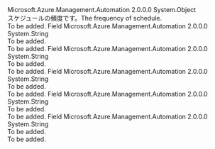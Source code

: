 <Type Name="ScheduleFrequency" FullName="Microsoft.Azure.Management.Automation.Models.ScheduleFrequency">
  <TypeSignature Language="C#" Value="public static class ScheduleFrequency" />
  <TypeSignature Language="ILAsm" Value=".class public auto ansi abstract sealed beforefieldinit ScheduleFrequency extends System.Object" />
  <TypeSignature Language="DocId" Value="T:Microsoft.Azure.Management.Automation.Models.ScheduleFrequency" />
  <TypeSignature Language="VB.NET" Value="Public Class ScheduleFrequency" />
  <TypeSignature Language="F#" Value="type ScheduleFrequency = class" />
  <AssemblyInfo>
    <AssemblyName>Microsoft.Azure.Management.Automation</AssemblyName>
    <AssemblyVersion>2.0.0.0</AssemblyVersion>
  </AssemblyInfo>
  <Base>
    <BaseTypeName>System.Object</BaseTypeName>
  </Base>
  <Interfaces />
  <Docs>
    <summary>
            <span data-ttu-id="b888f-101">スケジュールの頻度です。</span><span class="sxs-lookup"><span data-stu-id="b888f-101">The frequency of schedule.</span></span>
            </summary>
    <remarks>To be added.</remarks>
  </Docs>
  <Members>
    <Member MemberName="Day">
      <MemberSignature Language="C#" Value="public const string Day;" />
      <MemberSignature Language="ILAsm" Value=".field public static literal string Day" />
      <MemberSignature Language="DocId" Value="F:Microsoft.Azure.Management.Automation.Models.ScheduleFrequency.Day" />
      <MemberSignature Language="VB.NET" Value="Public Const Day As String " />
      <MemberSignature Language="F#" Value="val mutable Day : string" Usage="Microsoft.Azure.Management.Automation.Models.ScheduleFrequency.Day" />
      <MemberType>Field</MemberType>
      <AssemblyInfo>
        <AssemblyName>Microsoft.Azure.Management.Automation</AssemblyName>
        <AssemblyVersion>2.0.0.0</AssemblyVersion>
      </AssemblyInfo>
      <ReturnValue>
        <ReturnType>System.String</ReturnType>
      </ReturnValue>
      <Docs>
        <summary>To be added.</summary>
        <remarks>To be added.</remarks>
      </Docs>
    </Member>
    <Member MemberName="Hour">
      <MemberSignature Language="C#" Value="public const string Hour;" />
      <MemberSignature Language="ILAsm" Value=".field public static literal string Hour" />
      <MemberSignature Language="DocId" Value="F:Microsoft.Azure.Management.Automation.Models.ScheduleFrequency.Hour" />
      <MemberSignature Language="VB.NET" Value="Public Const Hour As String " />
      <MemberSignature Language="F#" Value="val mutable Hour : string" Usage="Microsoft.Azure.Management.Automation.Models.ScheduleFrequency.Hour" />
      <MemberType>Field</MemberType>
      <AssemblyInfo>
        <AssemblyName>Microsoft.Azure.Management.Automation</AssemblyName>
        <AssemblyVersion>2.0.0.0</AssemblyVersion>
      </AssemblyInfo>
      <ReturnValue>
        <ReturnType>System.String</ReturnType>
      </ReturnValue>
      <Docs>
        <summary>To be added.</summary>
        <remarks>To be added.</remarks>
      </Docs>
    </Member>
    <Member MemberName="Month">
      <MemberSignature Language="C#" Value="public const string Month;" />
      <MemberSignature Language="ILAsm" Value=".field public static literal string Month" />
      <MemberSignature Language="DocId" Value="F:Microsoft.Azure.Management.Automation.Models.ScheduleFrequency.Month" />
      <MemberSignature Language="VB.NET" Value="Public Const Month As String " />
      <MemberSignature Language="F#" Value="val mutable Month : string" Usage="Microsoft.Azure.Management.Automation.Models.ScheduleFrequency.Month" />
      <MemberType>Field</MemberType>
      <AssemblyInfo>
        <AssemblyName>Microsoft.Azure.Management.Automation</AssemblyName>
        <AssemblyVersion>2.0.0.0</AssemblyVersion>
      </AssemblyInfo>
      <ReturnValue>
        <ReturnType>System.String</ReturnType>
      </ReturnValue>
      <Docs>
        <summary>To be added.</summary>
        <remarks>To be added.</remarks>
      </Docs>
    </Member>
    <Member MemberName="OneTime">
      <MemberSignature Language="C#" Value="public const string OneTime;" />
      <MemberSignature Language="ILAsm" Value=".field public static literal string OneTime" />
      <MemberSignature Language="DocId" Value="F:Microsoft.Azure.Management.Automation.Models.ScheduleFrequency.OneTime" />
      <MemberSignature Language="VB.NET" Value="Public Const OneTime As String " />
      <MemberSignature Language="F#" Value="val mutable OneTime : string" Usage="Microsoft.Azure.Management.Automation.Models.ScheduleFrequency.OneTime" />
      <MemberType>Field</MemberType>
      <AssemblyInfo>
        <AssemblyName>Microsoft.Azure.Management.Automation</AssemblyName>
        <AssemblyVersion>2.0.0.0</AssemblyVersion>
      </AssemblyInfo>
      <ReturnValue>
        <ReturnType>System.String</ReturnType>
      </ReturnValue>
      <Docs>
        <summary>To be added.</summary>
        <remarks>To be added.</remarks>
      </Docs>
    </Member>
    <Member MemberName="Week">
      <MemberSignature Language="C#" Value="public const string Week;" />
      <MemberSignature Language="ILAsm" Value=".field public static literal string Week" />
      <MemberSignature Language="DocId" Value="F:Microsoft.Azure.Management.Automation.Models.ScheduleFrequency.Week" />
      <MemberSignature Language="VB.NET" Value="Public Const Week As String " />
      <MemberSignature Language="F#" Value="val mutable Week : string" Usage="Microsoft.Azure.Management.Automation.Models.ScheduleFrequency.Week" />
      <MemberType>Field</MemberType>
      <AssemblyInfo>
        <AssemblyName>Microsoft.Azure.Management.Automation</AssemblyName>
        <AssemblyVersion>2.0.0.0</AssemblyVersion>
      </AssemblyInfo>
      <ReturnValue>
        <ReturnType>System.String</ReturnType>
      </ReturnValue>
      <Docs>
        <summary>To be added.</summary>
        <remarks>To be added.</remarks>
      </Docs>
    </Member>
  </Members>
</Type>